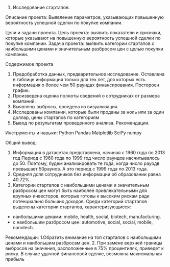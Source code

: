 1. Исследование стартапов.

Описание проекта:
Выявление параметров, указывающих повышенную вероятность успешной сделки по покупке компании.

Цели и задачи проекта.
Цель проекта: выявить показатели и признаки, которые указывают на повышенную вероятность успешной сделки по покупке компании.
Задача проекта: выявить категории стартапов с наибольшими ценами и значительным разбросом цен с целью покупки компании.

Содержимое проекта
1. Предобработка данных, предварительное исследование. Оставлена в таблице информация только для тех лет, для которых есть информация о более чем 50 раундах финансирования. Постороен график.
2. Произведена оценка полноты сведений о сотрудниках от размера компаний.
3. Выявлены выбросы, проедена из визуализация. 
4. Исследованы компании, которые были проданы за ноль или за один доллар, цены стартапов по категориям
5. Вывод по результатам проведенного анализа. Рекомендации. 

Инструменты и навыки:
    Python
    Pandas
    Matplotlib
    SciPy
    numpy

Общий вывод:
1. Информация в датасетах представлена, начиная с  1960 года по 2013 год Период с 1960 года по 1999 год число раундов насчитывалось до 50. Поэтому, будем анализировать те года, когда число рауодв превышает 50раунов. А это период с 1999 года по 2013 года.
2. Средняя доля сотрудников без информации об образовании равна 40.72%. 
3. Категории стартапов с наибольшими ценами и значительным разбросом цен могут быть наиболее привлекательными для крупных инвесторов, которые готовы к высоким рискам ради потенциально больших доходов. Среди категорий стартапов выделены категории стартапов, характеризующиеся:
* наибольшими ценами: mobile, health, social, biotech, manufacturing.
* с наибольшим разбросом цен: automotive, social, social, mobile, nanotech.

Рекомендации: 
1.Обратить внимание на топ стартапов с наибольщими ценами и наибольшим разбросам цен.
2. При замене верхней границы выбросов на значения, расположенные в 75% процентилях, приведет к риску. В случае удачной финансовой сделке, возможна макисмальная прибыль 

